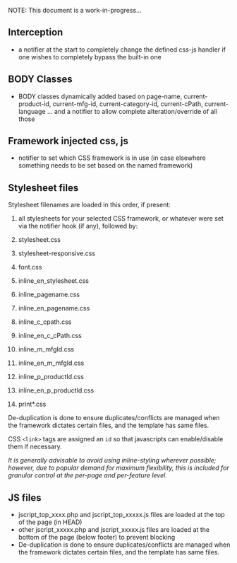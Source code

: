 NOTE: This document is a work-in-progress...

Interception
-

- a notifier at the start to completely change the defined css-js handler if one wishes to completely bypass the built-in one

BODY Classes
- 
- BODY classes dynamically added based on page-name, current-product-id, current-mfg-id, current-category-id, current-cPath, current-language
 ... and a notifier to allow complete alteration/override of all those

Framework injected css, js
-
- notifier to set which CSS framework is in use (in case elsewhere something needs to be set based on the named framework)

Stylesheet files
-
Stylesheet filenames are loaded in this order, if present:

 1. all stylesheets for your selected CSS framework, or whatever were set via the notifier hook (if any), followed by:

 2. stylesheet.css

 3. stylesheet-responsive.css

 4. font.css

 5. inline_en_stylesheet.css

 6. inline_pagename.css

 7. inline_en_pagename.css

 8. inline_c_cpath.css

 9. inline_en_c_cPath.css

 10. inline_m_mfgId.css

 11. inline_en_m_mfgId.css

 12. inline_p_productId.css

 13. inline_en_p_productId.css

 14. print*.css
 
De-duplication is done to ensure duplicates/conflicts are managed when the framework dictates certain files, and the template has same files.

CSS `<link>` tags are assigned an `id` so that javascripts can enable/disable them if necessary.

_It is generally advisable to avoid using inline-styling wherever possible; however, due to popular demand for maximum flexibility, this is included for granular control at the per-page and per-feature level._

JS files
-
- jscript_top_xxxx.php and jscript_top_xxxxx.js files are loaded at the top of the page (in HEAD)
- other jscript_xxxxx.php and jscript_xxxxx.js files are loaded at the bottom of the page (below footer) to prevent blocking
- De-duplication is done to ensure duplicates/conflicts are managed when the framework dictates certain files, and the template has same files.


